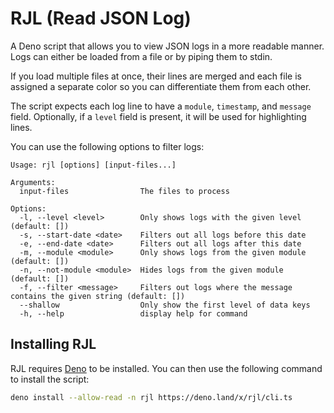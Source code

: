 # RJL (Read JSON Log)

A Deno script that allows you to view JSON logs in a more readable manner. Logs can
either be loaded from a file or by piping them to stdin.

If you load multiple files at once, their lines are merged and each file is assigned
a separate color so you can differentiate them from each other.

The script expects each log line to have a `module`, `timestamp`, and `message` field.
Optionally, if a `level` field is present, it will be used for highlighting lines.

You can use the following options to filter logs:

```
Usage: rjl [options] [input-files...]

Arguments:
  input-files                The files to process

Options:
  -l, --level <level>        Only shows logs with the given level (default: [])
  -s, --start-date <date>    Filters out all logs before this date
  -e, --end-date <date>      Filters out all logs after this date
  -m, --module <module>      Only shows logs from the given module (default: [])
  -n, --not-module <module>  Hides logs from the given module (default: [])
  -f, --filter <message>     Filters out logs where the message contains the given string (default: [])
  --shallow                  Only show the first level of data keys
  -h, --help                 display help for command
```

## Installing RJL

RJL requires [Deno](https://deno.land) to be installed. You can then use
the following command to install the script:

```sh
deno install --allow-read -n rjl https://deno.land/x/rjl/cli.ts
```
